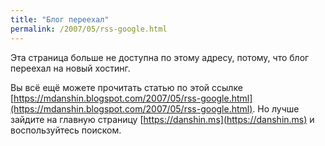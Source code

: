 ```yaml
---
title: "Блог переехал"
permalink: /2007/05/rss-google.html
---
```

Эта страница больше не доступна по этому адресу, потому, что блог переехал на новый хостинг.

Вы всё ещё можете прочитать статью по этой ссылке [https://mdanshin.blogspot.com/2007/05/rss-google.html](https://mdanshin.blogspot.com/2007/05/rss-google.html). Но лучше зайдите на главную страницу [https://danshin.ms](https://danshin.ms) и воспользуйтесь поиском.